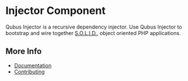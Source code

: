 # Injector Component

Qubus Injector is a recursive dependency injector. Use Qubus Injector to bootstrap and wire together
[S.O.L.I.D.](https://en.wikipedia.org/wiki/SOLID), object oriented PHP applications.

## More Info
- [Documentation](https://docs.stalframework.com/injector/)
- [Contributing](https://docs.stalframework.com/contributing/)